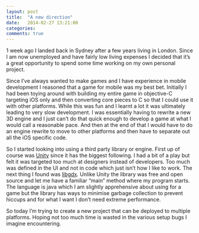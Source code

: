 ```yaml
---
layout: post
title:  "A new direction"
date:   2014-02-27 13:21:00
categories: 
comments: true
---
```


1 week ago I landed back in Sydney after a few years living in London. Since I am now unemployed and have fairly low living expenses I decided that it’s a great opportunity to spend some time working on my own personal project.

Since I’ve always wanted to make games and I have experience in mobile development I reasoned that a game for mobile was my best bet. Initially I had been toying around with building my entire game in objective-C targeting iOS only and then converting core pieces to C so that I could use it with other platforms. While this was fun and I learnt a lot it was ultimately leading to very slow development. I was essentially having to rewrite a new 3D engine and I just can’t do that quick enough to develop a game at what I would call a reasonable pace. And then at the end of that I would have to do an engine rewrite to move to other platforms and then have to separate out all the iOS specific code.

So I started looking into using a third party library or engine. First up of course was [Unity] since it has the biggest following. I had a bit of a play but felt it was targeted too much at designers instead of developers. Too much was defined in the UI and not in code which just isn’t how I like to work. The next thing I found was [libgdx]. Unlike Unity the library was free and open source and let me have a familiar “main” method where my program starts. The language is java which I am slightly apprehensive about using for a game but the library has ways to minimise garbage collection to prevent hiccups and for what I want I don’t need extreme performance.

So today I’m trying to create a new project that can be deployed to multiple platforms. Hoping not too much time is wasted in the various setup bugs I imagine encountering.

[Unity]: https://unity3d.com/
[libgdx]: https://libgdx.badlogicgames.com/